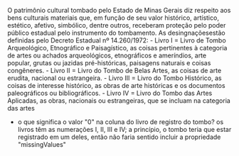 O patrimônio cultural tombado pelo Estado de Minas Gerais diz respeito aos bens culturais materiais que, em função de seu valor histórico, artístico, estético, afetivo, simbólico, dentre outros, receberam proteção pelo poder público estadual pelo instrumento do tombamento.
 As desingnaçõesestão definidas pelo Decreto Estadual nº 14.260/1972:
 	- Livro I = Livro de Tombo Arqueológico, Etnográfico e Paisagístico, as coisas pertinentes à categoria de artes ou achados arqueológicos, etnográficos e ameríndios, arte popular, grutas ou jazidas pré-históricas, paisagens naturais e coisas congêneres. 
 	- Livro II = Livro do Tombo de Belas Artes, as coisas de arte erudita, nacional ou estrangeira. 
 	- Livro III = Livro do Tombo Histórico, as coisas de interesse histórico, as obras de arte históricas e os documentos paleográficos ou bibliográficos. 
 	- Livro IV = Livro do Tombo das Artes Aplicadas, as obras, nacionais ou estrangeiras, que se incluam na categoria das artes

- o que significa o valor "0" na coluna do livro de registro do tombo? os livros têm as numerações I, II, III e IV; a princípio, o tombo teria que estar registrado em um deles, então não faria sentido incluir a propriedade "missingValues"